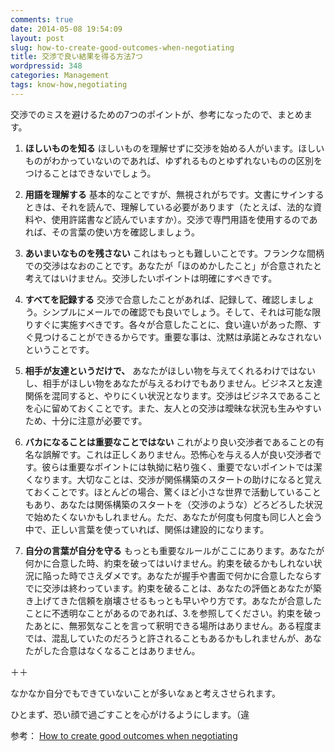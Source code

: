 ```yaml
---
comments: true
date: 2014-05-08 19:54:09
layout: post
slug: how-to-create-good-outcomes-when-negotiating
title: 交渉で良い結果を得る方法7つ
wordpressid: 348
categories: Management
tags: know-how,negotiating
---
```


交渉でのミスを避けるための7つのポイントが、参考になったので、まとめます。

<!-- more -->



	
  1. **ほしいものを知る**
ほしいものを理解せずに交渉を始める人がいます。ほしいものがわかっていないのであれば、ゆずれるものとゆずれないものの区別をつけることはできないでしょう。

	
  2. **用語を理解する**
基本的なことですが、無視されがちです。文書にサインするときは、それを読んで、理解している必要があります（たとえば、法的な資料や、使用許諾書など読んでいますか）。交渉で専門用語を使用するのであれば、その言葉の使い方を確認しましょう。

	
  3. **あいまいなものを残さない**
これはもっとも難しいことです。フランクな間柄での交渉はなおのことです。あなたが「ほのめかしたこと」が合意されたと考えてはいけません。交渉したいポイントは明確にすべきです。

	
  4. **すべてを記録する**
交渉で合意したことがあれば、記録して、確認しましょう。シンプルにメールでの確認でも良いでしょう。そして、それは可能な限りすぐに実施すべきです。各々が合意したことに、食い違いがあった際、すぐ見つけることができるからです。重要な事は、沈黙は承諾とみなされないということです。

	
  5. **相手が友達というだけで、**
あなたがほしい物を与えてくれるわけではないし、相手がほしい物をあなたが与えるわけでもありません。ビジネスと友達関係を混同すると、やりにくい状況となります。交渉はビジネスであることを心に留めておくことです。また、友人との交渉は曖昧な状況も生みやすいため、十分に注意が必要です。

	
  6. **バカになることは重要なことではない**
これがより良い交渉者であることの有名な誤解です。これは正しくありません。恐怖心を与える人が良い交渉者です。彼らは重要なポイントには執拗に粘り強く、重要でないポイントでは潔くなります。大切なことは、交渉が関係構築のスタートの助けになると覚えておくことです。ほとんどの場合、驚くほど小さな世界で活動していることもあり、あなたは関係構築のスタートを（交渉のような）どろどろした状況で始めたくないかもしれません。ただ、あなたが何度も何度も同じ人と会う中で、正しい言葉を使っていれば、関係は建設的になります。

	
  7. **自分の言葉が自分を守る**
もっとも重要なルールがここにあります。あなたが何かに合意した時、約束を破ってはいけません。約束を破るかもしれない状況に陥った時でさえダメです。あなたが握手や書面で何かに合意したならすでに交渉は終わっています。約束を破ることは、あなたの評価とあなたが築き上げてきた信頼を崩壊させるもっとも早いやり方です。あなたが合意したことに不透明なことがあるのであれば、3.を参照してください。約束を破ったあとに、無邪気なことを言って釈明できる場所はありません。ある程度までは、混乱していたのだろうと許されることもあるかもしれませんが、あなたがした合意はなくなることはありません。


＋＋

なかなか自分でもできていないことが多いなぁと考えさせられます。

ひとまず、恐い顔で過ごすことを心がけるようにします。（違

参考：
[How to create good outcomes when negotiating](http://www.aaronkharris.com/guidelines-when-negotiating)
